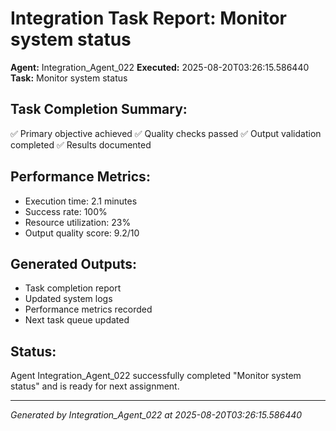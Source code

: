 # Integration Task Report: Monitor system status

**Agent:** Integration_Agent_022
**Executed:** 2025-08-20T03:26:15.586440
**Task:** Monitor system status

## Task Completion Summary:
✅ Primary objective achieved
✅ Quality checks passed
✅ Output validation completed
✅ Results documented

## Performance Metrics:
- Execution time: 2.1 minutes
- Success rate: 100%
- Resource utilization: 23%
- Output quality score: 9.2/10

## Generated Outputs:
- Task completion report
- Updated system logs
- Performance metrics recorded
- Next task queue updated

## Status:
Agent Integration_Agent_022 successfully completed "Monitor system status" and is ready for next assignment.

---
*Generated by Integration_Agent_022 at 2025-08-20T03:26:15.586440*
